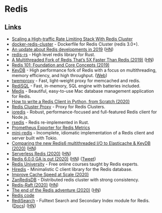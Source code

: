 # Redis

## Links

* [Scaling a High-traffic Rate Limiting Stack With Redis Cluster](https://brandur.org/redis-cluster)
* [docker-redis-cluster](https://github.com/Grokzen/docker-redis-cluster) - Dockerfile for Redis Cluster \(redis 3.0+\).
* [An update about Redis developments in 2019](http://antirez.com/news/126) \([HN](https://news.ycombinator.com/item?id=19227070)\)
* [redis-rs](https://github.com/mitsuhiko/redis-rs) - High level redis library for Rust.
* [A Multithreaded Fork of Redis That’s 5X Faster Than Redis \(2019\)](https://docs.keydb.dev/blog/2019/10/07/blog-post/) \([HN](https://news.ycombinator.com/item?id=21182627)\)
* [Redis 101: Foundation and Core Concepts \(2019\)](https://dev.to/mohammadhasham/redis-101-foundation-and-core-concepts-1cg6)
* [KeyDB](https://github.com/JohnSully/KeyDB) - High performance fork of Redis with a focus on multithreading, memory efficiency, and high throughput. \([Web](https://keydb.dev/index.html)\)
* [twemproxy](https://github.com/twitter/twemproxy) - Fast, light-weight proxy for memcached and redis.
* [RediSQL](https://github.com/RedBeardLab/rediSQL) - Fast, in-memory, SQL engine with batteries included.
* [Medis](https://github.com/luin/medis) - Beautiful, easy-to-use Mac database management application for Redis.
* [How to write a Redis Client in Python, from Scratch \(2020\)](https://www.youtube.com/watch?v=C5KkQUKhc_4)
* [Redis Cluster Proxy](https://github.com/artix75/redis-cluster-proxy) - Proxy for Redis Clusters.
* [ioredis](https://github.com/luin/ioredis) - Robust, performance-focused and full-featured Redis client for Node.js.
* [rsedis](https://github.com/seppo0010/rsedis) - Redis re-implemented in Rust.
* [Prometheus Exporter for Redis Metrics](https://github.com/oliver006/redis_exporter)
* [mini-redis](https://github.com/tokio-rs/mini-redis) - Incomplete, idiomatic implementation of a Redis client and server built with Tokio.
* [Comparing the new Redis6 multithreaded I/O to Elasticache & KeyDB \(2020\)](https://docs.keydb.dev/blog/2020/04/15/blog-post/) \([HN](https://news.ycombinator.com/item?id=22879347)\)
* [Serverless Redis \(2020\)](https://medium.com/lambda-store/serverless-redis-is-here-34c2fa335f24) \([HN](https://news.ycombinator.com/item?id=22957091)\)
* [Redis 6.0.0 GA is out \(2020\)](http://antirez.com/news/132) \([HN](https://news.ycombinator.com/item?id=23030685)\) \([Tweet](https://twitter.com/antirez/status/1255856794712367105)\)
* [Redis University](https://university.redislabs.com/) - Free online courses taught by Redis experts.
* [Hiredis](https://github.com/redis/hiredis) - Minimalistic C client library for the Redis database.
* [Improve Cache Speed at Scale \(2020\)](https://www.youtube.com/watch?v=mPg20ykAFU4)
* [ZanRedisDB](https://github.com/youzan/ZanRedisDB) - Distributed redis cluster with strong consistency.
* [Redis-Raft \(2020\)](https://jepsen.io/analyses/redis-raft-1b3fbf6) \([HN](https://news.ycombinator.com/item?id=23615790)\)
* [The end of the Redis adventure \(2020\)](http://antirez.com/news/133) \([HN](https://news.ycombinator.com/item?id=23689549)\)
* [Redis code](https://github.com/redis-io/redis)
* [RediSearch](https://github.com/RediSearch/RediSearch/) - Fulltext Search and Secondary Index module for Redis. \([Docs](https://oss.redislabs.com/redisearch/)\) \([HN](https://news.ycombinator.com/item?id=23777460)\)

